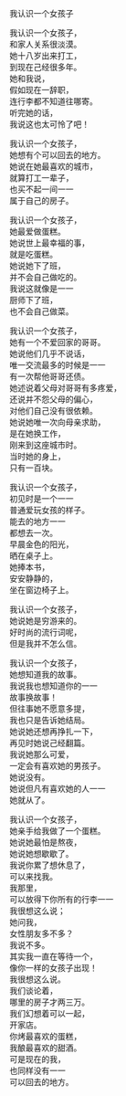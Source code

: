我认识一个女孩子  

我认识一个女孩子，     
和家人关系很淡漠。      
她十八岁出来打工，    
到现在己经很多年。   
她和我说，  
假如现在一辞职，  
连行李都不知道往哪寄。  
听完她的话，   
我说这也太可怜了吧！    

我认识一个女孩子，  
她想有个可以回去的地方。  
她说在她最喜欢的城市，  
就算打工一辈子，  
也买不起一间一一    
属于自己的房子。  

我认识一个女孩子，  
她最爱做蛋糕。  
她说世上最幸福的事，  
就是吃蛋糕。  
她说她下了班，  
并不会自己做吃的。  
我说这就像是一一    
厨师下了班，  
也不会自己做菜。    

我认识一个女孩子，  
她有一个不爱回家的哥哥。    
她说他们几乎不说话，  
唯一交流最多的时候是一一  
有一次帮他哥哥还债。  
她述说着父母对哥哥有多疼爱，    
还说并不怨父母的偏心，  
对他们自己没有很依赖。    
她说她唯一次向母亲求助，  
是在她换工作，  
刚来到这座城市时。   
当时她的身上，    
只有一百块。    

我认识一个女孩子，  
初见时是一个一一  
普通爱玩女孩的样子。  
能去的地方一一  
都想去一次。  
早晨金色的阳光，  
晒在桌子上。  
她捧本书，  
安安静静的，  
坐在窗边椅子上。  

我认识一个女孩子，   
她说她是穷游来的。    
好时尚的流行词呢，  
但是我并不怎么信。    

我认识一个女孩子，  
她想知道我的故事。  
我说我也想知道你的一一    
故事换故事！  
但往事她不愿意多提，   
我也只是告诉她结局。   
她说她还想再挣扎一下，  
再见时她说己经翻篇。  
我说她那么可爱，  
一定会有喜欢她的男孩子。  
她说没有。  
她说但凡有喜欢她的人一一    
她就从了。  

我认识一个女孩子，  
她亲手给我做了一个蛋糕。  
她说她最怕是熬夜，  
她说她想歇歇了。  
我说你累了想休息了，  
可以来找我。  
我那里，  
可以放得下你所有的行李一一            
我很想这么说；         
她问我，     
女性朋友多不多？  
我说不多。   
其实我一直在等待一个，     
像你一样的女孩子出现！   
我很想这么说。    
我们谈论着，  
哪里的房子才两三万。  
我们幻想着可以一起，  
开家店。   
你烤最喜欢的蛋糕，   
我酿最喜欢的甜酒。  
可是现在的我，  
也同样没有一一  
可以回去的地方。    


